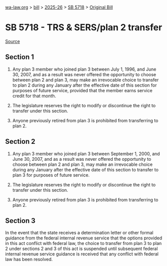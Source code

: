 [wa-law.org](/) > [bill](/bill/) > [2025-26](/bill/2025-26/) > [SB 5718](/bill/2025-26/sb/5718/) > [Original Bill](/bill/2025-26/sb/5718/1/)

# SB 5718 - TRS & SERS/plan 2 transfer

[Source](http://lawfilesext.leg.wa.gov/biennium/2025-26/Pdf/Bills/Senate%20Bills/5718.pdf)

## Section 1
1. Any plan 3 member who joined plan 3 between July 1, 1996, and June 30, 2007, and as a result was never offered the opportunity to choose between plan 2 and plan 3, may make an irrevocable choice to transfer to plan 2 during any January after the effective date of this section for purposes of future service, provided that the member earns service credit for that month.

2. The legislature reserves the right to modify or discontinue the right to transfer under this section.

3. Anyone previously retired from plan 3 is prohibited from transferring to plan 2.

## Section 2
1. Any plan 3 member who joined plan 3 between September 1, 2000, and June 30, 2007, and as a result was never offered the opportunity to choose between plan 2 and plan 3, may make an irrevocable choice during any January after the effective date of this section to transfer to plan 3 for purposes of future service.

2. The legislature reserves the right to modify or discontinue the right to transfer under this section.

3. Anyone previously retired from plan 3 is prohibited from transferring to plan 2.

## Section 3
In the event that the state receives a determination letter or other formal guidance from the federal internal revenue service that the options provided in this act conflict with federal law, the choice to transfer from plan 3 to plan 2 under sections 2 and 3 of this act is suspended until subsequent federal internal revenue service guidance is received that any conflict with federal law has been resolved.
